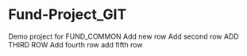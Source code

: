 # Fund-Project_GIT
Demo project for FUND_COMMON
Add new row
Add second row
ADD THIRD ROW
Add fourth row
add fifth row



